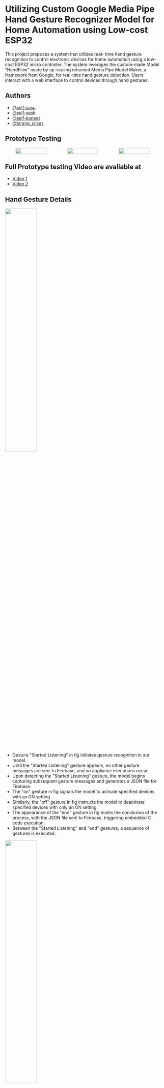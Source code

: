 
# Utilizing Custom Google Media Pipe Hand Gesture Recognizer Model for Home Automation using Low-cost ESP32
This project proposes a system that utilizes real-
time hand gesture recognition to control electronic devices for
home automation using a low-cost ESP32 micro controller. The
system leverages the custom-made Model ”HandFlow” made by
up-scaling retrained Media Pipe Model Maker, a framework from
Google, for real-time hand gesture detection. Users interact with
a web interface to control devices through hand gestures.
## Authors

- [@self-nasu](https://www.github.com/self-nasu)
- [@self-yash](https://www.github.com/self-yash)
- [@self-puneet](https://www.github.com/self-puneet)
- [@tarang_srivas](https://www.instagram.com/tarang_srivas/)

## Prototype Testing
<div style="text-align: center; display: flex;">

<img src="https://github.com/Self-nasu/HandFlow/blob/main/testing/prototypeimg.jpg" width="60%" height="auto">

<img src="https://github.com/Self-nasu/HandFlow/blob/main/testing/test1.jpg" width="60%" height="auto">

<img src="https://github.com/Self-nasu/HandFlow/blob/main/testing/test2.jpg" width="60%" height="auto">

</div>

## Full Prototype testing Video are avaliable at

- [Video 1](https://drive.google.com/file/d/1oj0uSbiiB3rmhwIcw8iaKmF5ybHWSIA_/view?usp=sharing) 
- [Video 2](https://drive.google.com/file/d/1of05iUnZ_4VNP9DUPiZ4Sqv1uL3IrGE8/view?usp=sharing)
## Hand Gesture Details

<img src="https://github.com/Self-nasu/HandFlow/blob/main/Gesture/command.jpg" width="45%" height="auto">

- Gesture "Started Listening" in fig initiates gesture recognition in our model.
- Until the "Started Listening" gesture appears, no other gesture messages are sent to Firebase, and no appliance executions occur.
- Upon detecting the "Started Listening" gesture, the model begins capturing subsequent gesture messages and generates a JSON file for Firebase.
- The "on" gesture in fig signals the model to activate specified devices with an ON setting.
- Similarly, the "off" gesture in fig instructs the model to deactivate specified devices with only an ON setting.
- The appearance of the "end" gesture in fig marks the conclusion of the process, with the JSON file sent to Firebase, triggering embedded C code execution.
- Between the "Started Listening" and "end" gestures, a sequence of gestures is executed.

<img src="https://github.com/Self-nasu/HandFlow/blob/main/Gesture/device.jpg" width="45%" height="auto">

- When gesture "device 1" in fig is triggered by hand movements, the selection of the device linked to our Controller Node's device 1 is guaranteed.
- Instructions from the user will be executed on this device until a different device is chosen.
- Similarly, gestures in fig can be used to select device 2 and device 3.
- Gesture "device fan" in fig acts as an intermediary gesture, allowing users to shift control from any other device to a fan. It facilitates the selection and control of the fan, enabling users to turn it on or off or adjust the fan speed.

<img src="https://github.com/Self-nasu/HandFlow/blob/main/Gesture/level123.jpg" width="45%" height="auto">

<img src="https://github.com/Self-nasu/HandFlow/blob/main/Gesture/level45.jpg" width="45%" height="auto">

- In fig and fig, gestures labeled as level 1, level 2, level 3, level 4, and level 5 are designed specifically for devices with built-in level settings.
- These gestures alter the level setting of the selected device from its previous state to the corresponding level.
- However, these gestures have no effect on devices lacking level settings.

